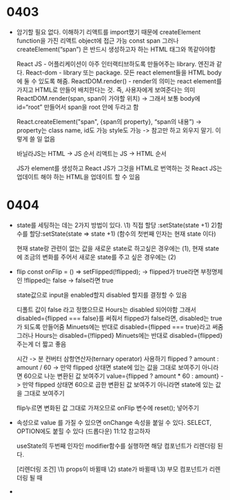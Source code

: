 

# 0403

- 암기할 필요 없다. 이해하기
  리액트를 import했기 때문에 createElement function을 가진 리액트 object에 접근 가능
  const span 그러나 createElement(“span”) 은 반드시 생성하고자 하는 HTML 태그와 똑같아야함

  React JS - 어플리케이션이 아주 인터랙티브하도록 만들어주는 library. 엔진과 같다.
  React-dom - library 또는 package. 모든 react element들을 HTML body에 둘 수 있도록 해줌.
  ReactDOM.render() - render의 의미는 react element를 가지고 HTML로 만들어 배치한다는 것. 즉, 사용자에게 보여준다는 의미
  ReactDOM.render(span, span이 가야할 위치)
  -> 그래서 보통 body에 id=“root” 만들어서 span을 root 안에 두라고 함

  React.createElement("span", {span의 property}, “span의 내용”)
  -> property는 class name, id도 가능 style도 가능
  -> 참고만 하고 외우지 말기. 이렇게 쓸 일 없음

  바닐라JS는 HTML -> JS 순서
  리액트는 JS -> HTML 순서

  JS가 element를 생성하고 React JS가 그것을 HTML로 번역하는 것
  React JS는 업데이트 해야 하는 HTML을 업데이트 할 수 있음





# 0404

- state를 세팅하는 데는 2가지 방법이 있다.
  \1) 직접 할당 :setState(state +1)
  2)함수를 할당:setState(state => state +1) (함수의 첫번째 인자는 현재 state 이다)

  현재 state랑 관련이 없는 값을 새로운 state로 하고싶은 경우에는 (1),
  현재 state에 조금의 변화를 주어서 새로운 state를 주고 싶은 경우에는 (2)

- flip
  const onFlip = () => setFlipped(!flipped);
  -> flipped가 true라면 부정명제인 !flipped는 false
  -> false라면 true

  state값으로 input을 enabled할지 disabled 할지를 결정할 수 있음

  디폴트 값이 false 라고 정했으므로 Hours는 disabled 되어야함
  그래서 disabled={flipped === false}를 써줘서
  flipped가 false라면, disabled는 true가 되도록 만들어줌
  Minuets에는 반대로
  disabled={flipped === true}라고 써줌
  그러나
  Hours는
  disabled={!flipped}
  Minuets에는 반대로
  disabled={flipped}
  주는게 더 짧고 좋음

  시간 -> 분 컨버터
  삼항연산자(ternary operator) 사용하기
  flipped ? amount : amount / 60
  -> 만약 flipped 상태면 state에 있는 값을 그대로 보여주기
  아니라면 60으로 나눈 변환된 값 보여주기
  value={flipped ? amount * 60 : amount}
  -> 만약 flipped 상태면 60으로 곱한 변환된 값 보여주기
  아니라면 state에 있는 값을 그대로 보여주기

  flip누르면 변화된 값 그대로 가져오므로
  onFlip 변수에 reset(); 넣어주기

- 속성으로 value 를 가질 수 있으면 onChange 속성을 붙일 수 있다.
  SELECT, OPTION에도 붙힐 수 있다 (드롭다운) 11:12 참고하자

  useState의 두번째 인자인 modifier함수를 실행하면 해당 컴포넌트가 리렌더링 된다.

  [리렌더링 조건]
  \1) props이 바뀔때
  \2) state가 바뀔때
  \3) 부모 컴포넌트가 리렌더링 될 때

- 




















